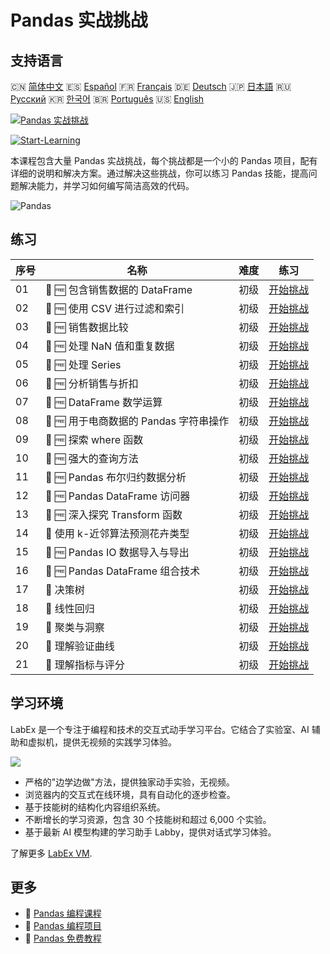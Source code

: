 # Pandas 实战挑战

## 支持语言

🇨🇳 [简体中文](README_zh.md) 🇪🇸 [Español](README_es.md) 🇫🇷 [Français](README_fr.md) 🇩🇪 [Deutsch](README_de.md) 🇯🇵 [日本語](README_ja.md) 🇷🇺 [Русский](README_ru.md) 🇰🇷 [한국어](README_ko.md) 🇧🇷 [Português](README_pt.md) 🇺🇸 [English](README.md) 

[![Pandas 实战挑战](https://cover-creator.labex.io/pandas-practice-challenges.png?lang=zh)](https://labex.io/zh/courses/pandas-practice-challenges)

[![Start-Learning](https://img.shields.io/badge/Start-Learning-whitesmoke?style=for-the-badge)](https://labex.io/zh/courses/pandas-practice-challenges)

本课程包含大量 Pandas 实战挑战，每个挑战都是一个小的 Pandas 项目，配有详细的说明和解决方案。通过解决这些挑战，你可以练习 Pandas 技能，提高问题解决能力，并学习如何编写简洁高效的代码。

![Pandas](https://img.shields.io/badge/Pandas-whitesmoke?style=for-the-badge&logo=pandas)


## 练习

|   序号 | 名称                                   | 难度   | 练习                                                                                                                          |
|--------|----------------------------------------|--------|-------------------------------------------------------------------------------------------------------------------------------|
|     01 | 🎯 🆓 包含销售数据的 DataFrame         | 初级   | <a target='_blank' href='https://labex.io/zh/labs/python-dataframe-with-sales-data-22107'>开始挑战</a>                        |
|     02 | 🎯 🆓 使用 CSV 进行过滤和索引          | 初级   | <a target='_blank' href='https://labex.io/zh/labs/python-filtering-and-indexing-with-csv-67543'>开始挑战</a>                  |
|     03 | 🎯 🆓 销售数据比较                     | 初级   | <a target='_blank' href='https://labex.io/zh/labs/pandas-sales-data-comparison-92717'>开始挑战</a>                            |
|     04 | 🎯 🆓 处理 NaN 值和重复数据            | 初级   | <a target='_blank' href='https://labex.io/zh/labs/python-handling-nan-and-duplicates-189438'>开始挑战</a>                     |
|     05 | 🎯 🆓 处理 Series                      | 初级   | <a target='_blank' href='https://labex.io/zh/labs/python-working-with-series-67550'>开始挑战</a>                              |
|     06 | 🎯 🆓 分析销售与折扣                   | 初级   | <a target='_blank' href='https://labex.io/zh/labs/python-analyzing-sales-and-discounts-23740'>开始挑战</a>                    |
|     07 | 🎯 🆓 DataFrame 数学运算               | 初级   | <a target='_blank' href='https://labex.io/zh/labs/python-dataframe-math-operations-172040'>开始挑战</a>                       |
|     08 | 🎯 🆓 用于电商数据的 Pandas 字符串操作 | 初级   | <a target='_blank' href='https://labex.io/zh/labs/pandas-pandas-string-manipulation-for-e-commerce-data-29301'>开始挑战</a>   |
|     09 | 🎯 🆓 探索 where 函数                  | 初级   | <a target='_blank' href='https://labex.io/zh/labs/python-exploring-the-where-function-53379'>开始挑战</a>                     |
|     10 | 🎯 🆓 强大的查询方法                   | 初级   | <a target='_blank' href='https://labex.io/zh/labs/pandas-the-powerful-query-method-29827'>开始挑战</a>                        |
|     11 | 🎯 🆓 Pandas 布尔归约数据分析          | 初级   | <a target='_blank' href='https://labex.io/zh/labs/python-pandas-boolean-reductions-data-analysis-53381'>开始挑战</a>          |
|     12 | 🎯 🆓 Pandas DataFrame 访问器          | 初级   | <a target='_blank' href='https://labex.io/zh/labs/pandas-pandas-dataframe-accessors-47122'>开始挑战</a>                       |
|     13 | 🎯 🆓 深入探究 Transform 函数          | 初级   | <a target='_blank' href='https://labex.io/zh/labs/pandas-a-deep-dive-into-transform-23742'>开始挑战</a>                       |
|     14 | 🎯  使用 k-近邻算法预测花卉类型        | 初级   | <a target='_blank' href='https://labex.io/zh/labs/sklearn-predicting-flower-types-with-nearest-neighbors-256147'>开始挑战</a> |
|     15 | 🎯 🆓 Pandas IO 数据导入与导出         | 初级   | <a target='_blank' href='https://labex.io/zh/labs/python-pandas-io-data-ingestion-and-export-47120'>开始挑战</a>              |
|     16 | 🎯 🆓 Pandas DataFrame 组合技术        | 初级   | <a target='_blank' href='https://labex.io/zh/labs/python-pandas-dataframe-combination-techniques-16435'>开始挑战</a>          |
|     17 | 🎯  决策树                             | 初级   | <a target='_blank' href='https://labex.io/zh/labs/python-decision-trees-92597'>开始挑战</a>                                   |
|     18 | 🎯  线性回归                           | 初级   | <a target='_blank' href='https://labex.io/zh/labs/python-linear-regression-185171'>开始挑战</a>                               |
|     19 | 🎯  聚类与洞察                         | 初级   | <a target='_blank' href='https://labex.io/zh/labs/python-clustering-and-insights-198286'>开始挑战</a>                         |
|     20 | 🎯  理解验证曲线                       | 初级   | <a target='_blank' href='https://labex.io/zh/labs/python-understanding-validation-curves-106940'>开始挑战</a>                 |
|     21 | 🎯  理解指标与评分                     | 初级   | <a target='_blank' href='https://labex.io/zh/labs/python-understanding-metrics-and-scoring-185172'>开始挑战</a>               |

## 学习环境

LabEx 是一个专注于编程和技术的交互式动手学习平台。它结合了实验室、AI 辅助和虚拟机，提供无视频的实践学习体验。

![](https://tutorial-screenshot.getvm.io/images/vm-1725247253.png)

- 严格的"边学边做"方法，提供独家动手实验，无视频。
- 浏览器内的交互式在线环境，具有自动化的逐步检查。
- 基于技能树的结构化内容组织系统。
- 不断增长的学习资源，包含 30 个技能树和超过 6,000 个实验。
- 基于最新 AI 模型构建的学习助手 Labby，提供对话式学习体验。

了解更多 [LabEx VM](https://support.labex.io/using-labex/virtual-machine).

## 更多

- 🔗 [Pandas 编程课程](https://github.com/labex-labs/awesome-programming-courses)
- 🔗 [Pandas 编程项目](https://github.com/labex-labs/awesome-programming-projects)
- 🔗 [Pandas 免费教程](https://github.com/labex-labs/pandas-free-tutorials)


